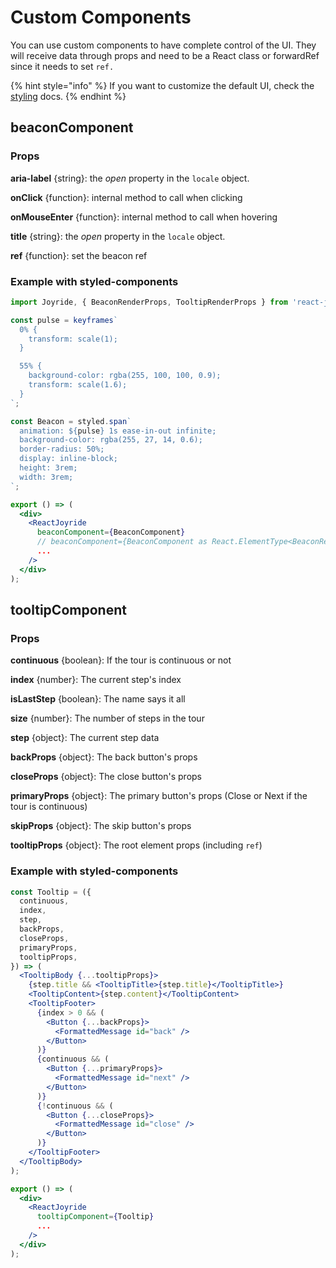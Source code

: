 # Custom Components

You can use custom components to have complete control of the UI. They will receive data through props and need to be a React class or forwardRef since it needs to set `ref.`

{% hint style="info" %}
If you want to customize the default UI, check the [styling](styling.md) docs.
{% endhint %}

## beaconComponent

### Props

**aria-label** {string}: the _open_ property in the `locale` object.

**onClick** {function}: internal method to call when clicking

**onMouseEnter** {function}: internal method to call when hovering

**title** {string}: the _open_ property in the `locale` object.

**ref** {function}: set the beacon ref

### Example with styled-components

```jsx
import Joyride, { BeaconRenderProps, TooltipRenderProps } from 'react-joyride';

const pulse = keyframes`
  0% {
    transform: scale(1);
  }

  55% {
    background-color: rgba(255, 100, 100, 0.9);
    transform: scale(1.6);
  }
`;

const Beacon = styled.span`
  animation: ${pulse} 1s ease-in-out infinite;
  background-color: rgba(255, 27, 14, 0.6);
  border-radius: 50%;
  display: inline-block;
  height: 3rem;
  width: 3rem;
`;

export () => (
  <div>
    <ReactJoyride
      beaconComponent={BeaconComponent}
      // beaconComponent={BeaconComponent as React.ElementType<BeaconRenderProps>} for TS
      ...
    />
  </div>
);
```

## tooltipComponent

### Props

**continuous** {boolean}: If the tour is continuous or not

**index** {number}: The current step's index

**isLastStep** {boolean}: The name says it all

**size** {number}: The number of steps in the tour

**step** {object}: The current step data

**backProps** {object}: The back button's props

**closeProps** {object}: The close button's props

**primaryProps** {object}: The primary button's props \(Close or Next if the tour is continuous\)

**skipProps** {object}: The skip button's props

**tooltipProps** {object}: The root element props \(including `ref`\)

### Example with styled-components

```jsx
const Tooltip = ({
  continuous,
  index,
  step,
  backProps,
  closeProps,
  primaryProps,
  tooltipProps,
}) => (
  <TooltipBody {...tooltipProps}>
    {step.title && <TooltipTitle>{step.title}</TooltipTitle>}
    <TooltipContent>{step.content}</TooltipContent>
    <TooltipFooter>
      {index > 0 && (
        <Button {...backProps}>
          <FormattedMessage id="back" />
        </Button>
      )}
      {continuous && (
        <Button {...primaryProps}>
          <FormattedMessage id="next" />
        </Button>
      )}
      {!continuous && (
        <Button {...closeProps}>
          <FormattedMessage id="close" />
        </Button>
      )}
    </TooltipFooter>
  </TooltipBody>
);

export () => (
  <div>
    <ReactJoyride
      tooltipComponent={Tooltip}
      ...
    />
  </div>
);
```
